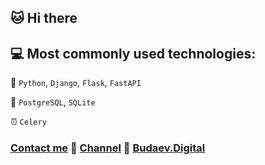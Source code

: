 ## 🐱‍ Hi there


## 💻 Most commonly used technologies:

🐍 `Python`, `Django`, `Flask`, `FastAPI`

💾 `PostgreSQL`, `SQLite`

⏰ `Celery`

### <a href="https://t.me/dmitrybudaev" rel="nofollow">Contact me</a> 🔸 <a href="https://t.me/nekoders_group" rel="nofollow">Channel</a> 🔸 <a href="https://budaev.digital" rel="nofollow">Budaev.Digital</a>

